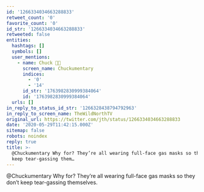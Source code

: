 ```yaml
---
id: '1266334034663288833'
retweet_count: '0'
favorite_count: '0'
id_str: '1266334034663288833'
retweeted: false
entities:
  hashtags: []
  symbols: []
  user_mentions:
    - name: Chuck 🌲🌊
      screen_name: Chuckumentary
      indices:
        - '0'
        - '14'
      id_str: '1763982830999384064'
      id: '1763982830999384064'
  urls: []
in_reply_to_status_id_str: '1266328438794792963'
in_reply_to_screen_name: TheWildNorthTV
original_url: https://twitter.com/jth/status/1266334034663288833
date: '2020-05-29T11:42:15.000Z'
sitemap: false
robots: noindex
reply: true
title: >-
  @Chuckumentary Why for? They’re all wearing full-face gas masks so they don’t
  keep tear-gassing them…
---
```


@Chuckumentary Why for? They’re all wearing full-face gas masks so they don’t keep tear-gassing themselves.